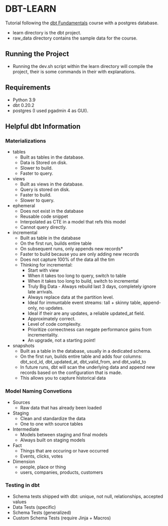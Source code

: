 # DBT-LEARN
Tutorial following the [dbt Fundamentals](https://courses.getdbt.com/courses/fundamentals) course with a postgres database.
- learn directory is the dbt project.
- raw_data directory contains the sample data for the course.

## Running the Project
- Running the dev.sh script within the learn directory will compile the project, their is some commands in their with explanations.

## Requirements
- Python 3.9
- dbt 0.20.2
- postgres (I used pgadmin 4 as GUI).

## Helpful dbt Information

### Materializations
- tables
  - Built as tables in the database.
  - Data is Stored on disk.
  - Slower to build.
  - Faster to query.
- views
  - Built as views in the database.
  - Query is stored on disk.
  - Faster to build.
  - Slower to query.
- ephemeral
  - Does not exist in the database
  - Reusable code snippet
  - Interpolated as CTE in a model that refs this model
  - Cannot query directly.
- incremental
  - Built as table in the database
  - On the first run, builds entire table
  - On subsequent runs, only appends new records*
  - Faster to build because you are only adding new records
  - Does not capture 100% of the data all the tim
  - Thinking for incremental:
    - Start with view
    - When it takes too long to query, switch to table
    - When it takes too long to build, switch to incremental
    - Truly Big Data - Always rebuild last 3 days, completely ignore late arrivals.
    - Always replace data at the partition level.
    - Ideal for immuntable event streams: tall + skinny table, append-only, no updates.
    - Ideal if their are any updates, a reliable updated_at field.
    - Approximately correct.
    - Level of code complexity.
    - Prioritize correectness can negate performance gains from incrementality.
    - An upgrade, not a starting point!
- snapshots
  - Built as a table in the database, usually in a dedicated schema.
  - On the first run, builds entire table and adds four columns: dbt_scd_id, dbt_updated_at, dbt_valid_from, and dbt_valid_to
  - In future runs, dbt will scan the underlying data and append new records based on the configuration that is made.
  - This allows you to capture historical data
### Model Naming Convetions
- Sources
  - Raw data that has already been loaded
- Staging
  - Clean and standardize the data
  - One to one with source tables
- Intermediate
  - Models between staging and final models
  - Always built on staging models
- Fact
  - Things that are occuring or have occurred
  - Events, clicks, votes
- Dimension
  - people, place or thing
  - users, companies, products, customers

### Testing in dbt
- Schema tests shipped with dbt: unique, not null, relationships, accepted values
- Data Tests (specific)
- Schema Tests (generalized)
- Custom Schema Tests (require Jinja + Macros)